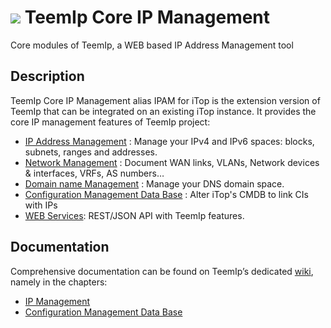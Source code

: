 # <img src="https://wiki.teemip.net/lib/exe/fetch.php?media=extensions:picto_ipamforitop.png"> TeemIp Core IP Management
Core modules of TeemIp, a WEB based IP Address Management tool


## Description

TeemIp Core IP Management alias IPAM for iTop is the extension version of TeemIp that can be integrated on an existing iTop instance. It provides the core IP management features of TeemIp project:

- [IP Address Management][1] : Manage your IPv4 and IPv6 spaces: blocks, subnets, ranges and addresses.
- [Network Management][2] : Document WAN links, VLANs, Network devices & interfaces, VRFs, AS numbers…
- [Domain name Management][3] : Manage your DNS domain space.
- [Configuration Management Data Base][4] : Alter iTop's CMDB to link CIs with IPs
- [WEB Services][5]: REST/JSON API with TeemIp features. 


## Documentation

Comprehensive documentation can be found on TeemIp’s dedicated [wiki][6], namely in the chapters:

- [IP Management][7]
- [Configuration Management Data Base][4]

[1]: https://wiki.teemip.net/doku.php?id=2_x:datamodel:start#ip_management
[2]: https://wiki.teemip.net/doku.php?id=2_x:datamodel:teemip-network-mgmt
[3]: https://wiki.teemip.net/doku.php?id=2_x:datamodel:teemip-network-mgmt#domain
[4]: https://wiki.teemip.net/doku.php?id=2_x:datamodel:teemip-config-mgmt
[5]: https://wiki.teemip.net/doku.php?id=2_x:integrate:rest_json
[6]: https://wiki.teemip.net
[7]: https://wiki.teemip.net/doku.php?id=2_x:datamodel:start
